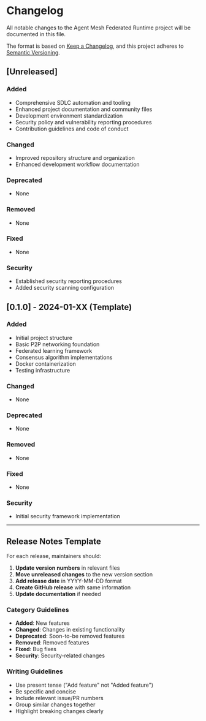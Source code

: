 # Changelog

All notable changes to the Agent Mesh Federated Runtime project will be documented in this file.

The format is based on [Keep a Changelog](https://keepachangelog.com/en/1.0.0/),
and this project adheres to [Semantic Versioning](https://semver.org/spec/v2.0.0.html).

## [Unreleased]

### Added
- Comprehensive SDLC automation and tooling
- Enhanced project documentation and community files
- Development environment standardization
- Security policy and vulnerability reporting procedures
- Contribution guidelines and code of conduct

### Changed
- Improved repository structure and organization
- Enhanced development workflow documentation

### Deprecated
- None

### Removed
- None

### Fixed
- None

### Security
- Established security reporting procedures
- Added security scanning configuration

## [0.1.0] - 2024-01-XX (Template)

### Added
- Initial project structure
- Basic P2P networking foundation
- Federated learning framework
- Consensus algorithm implementations
- Docker containerization
- Testing infrastructure

### Changed
- None

### Deprecated
- None

### Removed
- None

### Fixed
- None

### Security
- Initial security framework implementation

---

## Release Notes Template

For each release, maintainers should:

1. **Update version numbers** in relevant files
2. **Move unreleased changes** to the new version section
3. **Add release date** in YYYY-MM-DD format
4. **Create GitHub release** with same information
5. **Update documentation** if needed

### Category Guidelines

- **Added**: New features
- **Changed**: Changes in existing functionality
- **Deprecated**: Soon-to-be removed features
- **Removed**: Removed features
- **Fixed**: Bug fixes
- **Security**: Security-related changes

### Writing Guidelines

- Use present tense ("Add feature" not "Added feature")
- Be specific and concise
- Include relevant issue/PR numbers
- Group similar changes together
- Highlight breaking changes clearly
